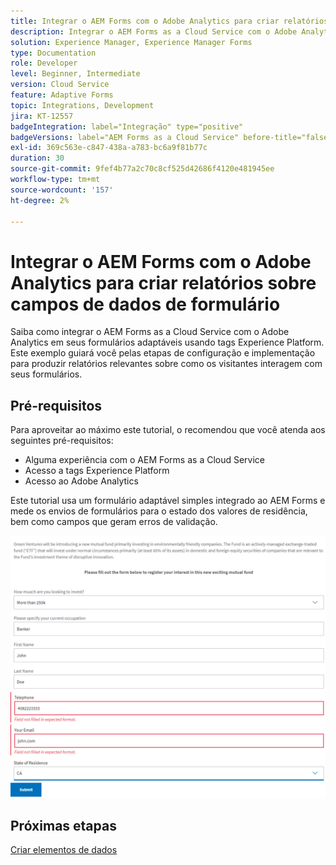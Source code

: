 ```yaml
---
title: Integrar o AEM Forms com o Adobe Analytics para criar relatórios sobre campos de dados de formulário
description: Integrar o AEM Forms as a Cloud Service com o Adobe Analytics para criar relatórios sobre campos de dados de formulário
solution: Experience Manager, Experience Manager Forms
type: Documentation
role: Developer
level: Beginner, Intermediate
version: Cloud Service
feature: Adaptive Forms
topic: Integrations, Development
jira: KT-12557
badgeIntegration: label="Integração" type="positive"
badgeVersions: label="AEM Forms as a Cloud Service" before-title="false"
exl-id: 369c563e-c847-438a-a783-bc6a9f81b77c
duration: 30
source-git-commit: 9fef4b77a2c70c8cf525d42686f4120e481945ee
workflow-type: tm+mt
source-wordcount: '157'
ht-degree: 2%

---
```


# Integrar o AEM Forms com o Adobe Analytics para criar relatórios sobre campos de dados de formulário

Saiba como integrar o AEM Forms as a Cloud Service com o Adobe Analytics em seus formulários adaptáveis usando tags Experience Platform. Este exemplo guiará você pelas etapas de configuração e implementação para produzir relatórios relevantes sobre como os visitantes interagem com seus formulários.

## Pré-requisitos

Para aproveitar ao máximo este tutorial, o recomendou que você atenda aos seguintes pré-requisitos:

* Alguma experiência com o AEM Forms as a Cloud Service
* Acesso a tags Experience Platform
* Acesso ao Adobe Analytics

Este tutorial usa um formulário adaptável simples integrado ao AEM Forms e mede os envios de formulários para o estado dos valores de residência, bem como campos que geram erros de validação.

![formulário adaptável](assets/use-case.png)

## Próximas etapas

[Criar elementos de dados](./data-elements.md)
